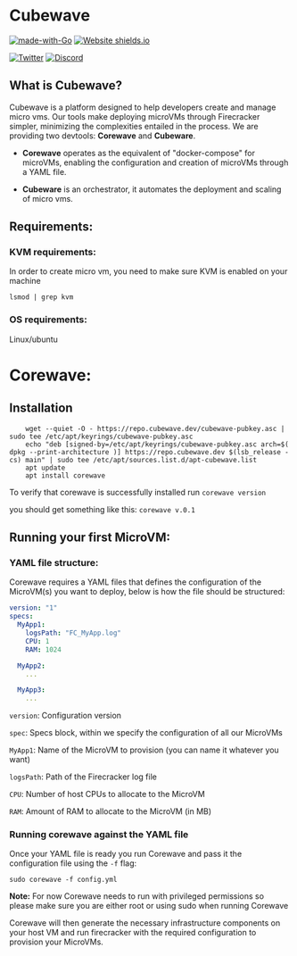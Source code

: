 
# Cubewave


[![made-with-Go](https://img.shields.io/badge/Made%20with-Go-1f425f.svg)](https://go.dev/)
[![Website shields.io](https://img.shields.io/website-up-down-green-red/http/shields.io.svg)](http://cubewave.dev/)

[![Twitter](https://img.shields.io/twitter/url/https/twitter.com/cloudposse.svg?style=social&label=Follow)](https://twitter.com/cubewave_dev)
[![Discord](https://badgen.net/badge/icon/discord?icon=discord&label)](https://discord.gg/dEFaa5uf6g)

## What is Cubewave?

Cubewave is a platform designed to help developers create and manage micro vms. Our tools make deploying microVMs through Firecracker simpler, minimizing the complexities entailed in the process.
We are providing two devtools: **Corewave** and **Cubeware**.

- **Corewave** operates as the equivalent of "docker-compose" for microVMs, enabling the configuration and creation of microVMs through a YAML file.

- **Cubeware** is an orchestrator, it automates the deployment and scaling of micro vms.

## Requirements:

### KVM requirements:

In order to create micro vm, you need to make sure KVM is enabled on your machine

```lsmod | grep kvm```

### OS requirements:

Linux/ubuntu

# Corewave:
## Installation

```
    wget --quiet -O - https://repo.cubewave.dev/cubewave-pubkey.asc | sudo tee /etc/apt/keyrings/cubewave-pubkey.asc 
    echo "deb [signed-by=/etc/apt/keyrings/cubewave-pubkey.asc arch=$( dpkg --print-architecture )] https://repo.cubewave.dev $(lsb_release -cs) main" | sudo tee /etc/apt/sources.list.d/apt-cubewave.list
    apt update
    apt install corewave
```

To verify that corewave is successfully installed run `corewave version`

you should get something like this: ```corewave v.0.1```


## Running your first MicroVM:

### YAML file structure:

Corewave requires a YAML files that defines the configuration of the MicroVM(s) you want to deploy, below is how the file should be structured:
```yaml
version: "1"
specs:
  MyApp1:
    logsPath: "FC_MyApp.log"
    CPU: 1
    RAM: 1024

  MyApp2:
    ...

  MyApp3:
    ...
```

`version`: Configuration version

`spec`: Specs block, within we specify the configuration of all our MicroVMs

`MyApp1`: Name of the MicroVM to provision (you can name it whatever you want)

`logsPath`: Path of the Firecracker log file

`CPU`: Number of host CPUs to allocate to the MicroVM

`RAM`: Amount of RAM to allocate to the MicroVM (in MB)


### Running corewave against the YAML file

Once your YAML file is ready you run Corewave and pass it the configuration file using the `-f` flag:

```
sudo corewave -f config.yml
```
**Note:** For now Corewave needs to run with privileged permissions so please make sure you are either root or using sudo when running Corewave

Corewave will then generate the necessary infrastructure components on your host VM and run firecracker with the required configuration to provision your MicroVMs.